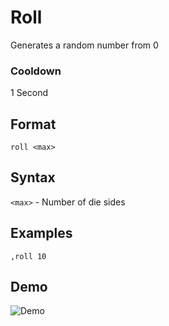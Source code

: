# Roll
Generates a random number from 0



### Cooldown
1 Second
## Format
`roll <max>`
## Syntax
`<max>` - Number of die sides
## Examples
`,roll 10`
## Demo 
![Demo](https://i.imgur.com/KFbGQ4R.gif)

